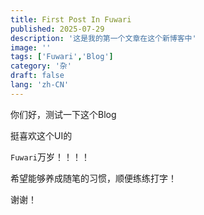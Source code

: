 ```yaml
---
title: First Post In Fuwari
published: 2025-07-29
description: '这是我的第一个文章在这个新博客中'
image: ''
tags: ['Fuwari','Blog']
category: '杂'
draft: false 
lang: 'zh-CN'
---
```


你们好，测试一下这个Blog

挺喜欢这个UI的

`Fuwari`万岁！！！！

希望能够养成随笔的习惯，顺便练练打字！

谢谢！
